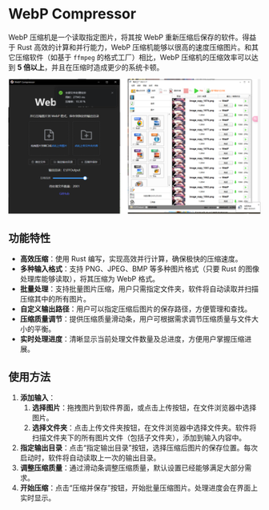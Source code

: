 # WebP Compressor

WebP 压缩机是一个读取指定图片，将其按 WebP 重新压缩后保存的软件。得益于 Rust 高效的计算和并行能力，WebP 压缩机能够以很高的速度压缩图片。和其它压缩软件（如基于 `ffmpeg` 的格式工厂）相比，WebP 压缩机的压缩效率可以达到 **5 倍以上**，并且在压缩时造成更少的系统卡顿。

![这就是 Rust 速度💪](docs/img/comparison.png)

## 功能特性

- **高效压缩**：使用 Rust 编写，实现高效并行计算，确保极快的压缩速度。
- **多种输入格式**：支持 PNG、JPEG、BMP 等多种图片格式（只要 Rust 的图像处理库能够读取），将其压缩为 WebP 格式。
- **批量处理**：支持批量图片压缩，用户只需指定文件夹，软件将自动读取并扫描压缩其中的所有图片。
- **自定义输出路径**：用户可以指定压缩后图片的保存路径，方便管理和查找。
- **压缩质量调节**：提供压缩质量滑动条，用户可根据需求调节压缩质量与文件大小的平衡。
- **实时处理进度**：清晰显示当前处理文件数量及总进度，方便用户掌握压缩进展。

## 使用方法

1. **添加输入**：
   1. **选择图片**：拖拽图片到软件界面，或点击上传按钮，在文件浏览器中选择图片。
   2. **选择文件夹**：点击上传文件夹按钮，在文件浏览器中选择文件夹。软件将扫描文件夹下的所有图片文件（包括子文件夹），添加到输入内容中。
2. **指定输出目录**：点击“指定输出目录”按钮，选择压缩后图片的保存位置。每次启动时，软件将自动读取上一次的输出目录。
3. **调整压缩质量**：通过滑动条调整压缩质量，默认设置已经能够满足大部分需求。
4. **开始压缩**：点击“压缩并保存”按钮，开始批量压缩图片。处理进度会在界面上实时显示。
